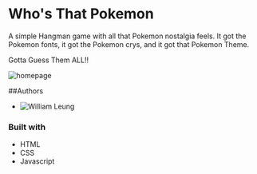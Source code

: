 # Who's That Pokemon

A simple Hangman game with all that Pokemon nostalgia feels. It got the Pokemon fonts, it got the Pokemon crys, and it got that Pokemon Theme.

Gotta Guess Them ALL!!

![homepage](https://user-images.githubusercontent.com/16066443/27000477-f9b45b6c-4d67-11e7-9072-01046fe262a3.JPG)

##Authors
 - ![William Leung](https://github.com/thisiswhale)

### Built with
 - HTML
 - CSS
 - Javascript
